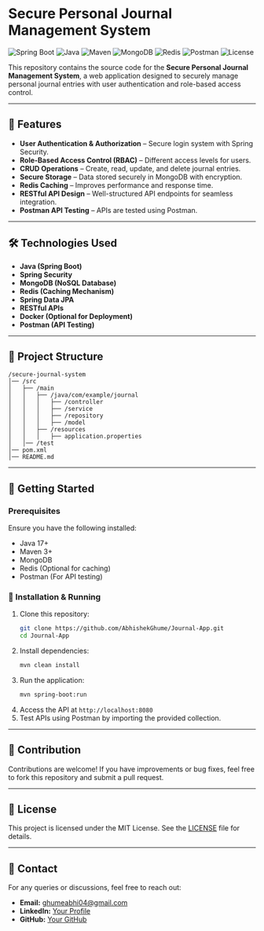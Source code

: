 # Secure Personal Journal Management System

![Spring Boot](https://img.shields.io/badge/Spring%20Boot-2.7.3-brightgreen)
![Java](https://img.shields.io/badge/Java-17-blue)
![Maven](https://img.shields.io/badge/Maven-Build%20Tool-orange)
![MongoDB](https://img.shields.io/badge/MongoDB-NoSQL-green)
![Redis](https://img.shields.io/badge/Redis-Caching-red)
![Postman](https://img.shields.io/badge/Postman-API%20Testing-orange)
![License](https://img.shields.io/badge/License-MIT-lightgrey)

This repository contains the source code for the **Secure Personal Journal Management System**, a web application designed to securely manage personal journal entries with user authentication and role-based access control.

---

## 🚀 Features
- **User Authentication & Authorization** – Secure login system with Spring Security.
- **Role-Based Access Control (RBAC)** – Different access levels for users.
- **CRUD Operations** – Create, read, update, and delete journal entries.
- **Secure Storage** – Data stored securely in MongoDB with encryption.
- **Redis Caching** – Improves performance and response time.
- **RESTful API Design** – Well-structured API endpoints for seamless integration.
- **Postman API Testing** – APIs are tested using Postman.

---

## 🛠️ Technologies Used
- **Java (Spring Boot)**  
- **Spring Security**  
- **MongoDB (NoSQL Database)**  
- **Redis (Caching Mechanism)**  
- **Spring Data JPA**  
- **RESTful APIs**  
- **Docker (Optional for Deployment)**  
- **Postman (API Testing)**  

---

## 📂 Project Structure
```
/secure-journal-system
│── /src
│   ├── /main
│   │   ├── /java/com/example/journal
│   │   │   ├── /controller
│   │   │   ├── /service
│   │   │   ├── /repository
│   │   │   ├── /model
│   │   ├── /resources
│   │   │   ├── application.properties
│   │── /test
│── pom.xml
│── README.md
```

---

## 🎯 Getting Started

### Prerequisites
Ensure you have the following installed:
- Java 17+
- Maven 3+
- MongoDB
- Redis (Optional for caching)
- Postman (For API testing)

### 🔧 Installation & Running
1. Clone this repository:
   ```bash
   git clone https://github.com/AbhishekGhume/Journal-App.git
   cd Journal-App
   ```
2. Install dependencies:
   ```bash
   mvn clean install
   ```
3. Run the application:
   ```bash
   mvn spring-boot:run
   ```
4. Access the API at `http://localhost:8080`
5. Test APIs using Postman by importing the provided collection.

---

## 📌 Contribution
Contributions are welcome! If you have improvements or bug fixes, feel free to fork this repository and submit a pull request.

---

## 📜 License
This project is licensed under the MIT License. See the [LICENSE](LICENSE) file for details.

---

## 📧 Contact
For any queries or discussions, feel free to reach out:
- **Email:** ghumeabhi04@gmail.com
- **LinkedIn:** [Your Profile](https://www.linkedin.com/in/abhishekghume/)
- **GitHub:** [Your GitHub](https://github.com/AbhishekGhume)
